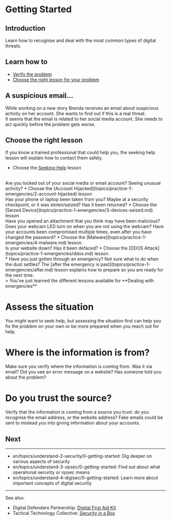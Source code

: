 # Getting Started
## Introduction

Learn how to recognise and deal with the most common types of digital threats.



## Learn how to

- [Verify the problem](en/topics/practice-1-emergencies/0-getting-started/3-1-learn.md)
- [Choose the right lesson for your problem](en/topics/practice-1-emergencies/0-getting-started/3-2-learn.md)



## A suspicious email...

While working on a new story Brenda receives an email about suspicious activity on her account. She wants to find out if this is a real threat.
<br>
It seems that the email is related to her social media account. She needs to act quickly before the problem gets worse.



## Choose the right lesson

If you know a trained professional that could help you, the seeking help lesson will explain how to contact them safely.
* Choose the [Seeking Help](topics/practice-1-emergencies/1-seeking-help) lesson

<br>
Are you locked out of your social media or email account? Seeing unusual activity?
* Choose the [Account Hijacked](topics/practice-1-emergencies/2-account-hijacked) lesson

<br>
Has your phone or laptop been taken from you? Maybe at a security checkpoint, or it was stolen/seized? Has it been returned?
* Choose the [Seized Device](topics/practice-1-emergencies/3-devices-seized.md) lesson

<br>
Have you opened an attachment that you think may have been malicious? Does your webcam LED turn on when you are not using the webcam? Have your accounts been compromised multiple times, even after you have changed the password?
* Choose the [Malware](topics/practice-1-emergencies/4-malware.md) lesson.

<br>
Is your website down? Has it been defaced?
* Choose the [DDOS Attack](topics/practice-1-emergencies/ddos.md) lesson.

<br>
* Have you just gotten through an emergency? Not sure what to do when the dust settles? The [after the emergency is past](topics/practice-1-emergencies/after.md) lesson explains how to prepare so you are ready for the next time.

<br>
> You've just learned the different lessons available for **Dealing with emergencies**



# Assess the situation
You might want to seek help, but assessing the situation first can help you fix the problem on your own or be more prepared when you reach out for help.
<br>
# Where is the information is from?
Make sure you verify where the information is coming from. Was it via email? Did you see an error message on a website? Has someone told you about the problem?
<br>
# Do you trust the source?
Verify that the information is coming from a source you trust: do you recognise the email address, or the website address? Fake emails could be sent to mislead you into giving information about your accounts.
<br>


## Next

---
- en/topics/understand-2-security/0-getting-started: Dig deeper on various aspects of security
- en/topics/understand-3-opsec/0-getting-started: Find out about what operational security or opsec means
- en/topics/understand-4-digisec/0-getting-started: Learn more about important concepts of digital security
---
See also:
* Digital Defenders Partnership: [Digital First Aid Kit](https://www.digitaldefenders.org/digitalfirstaid/)
* Tactical Technology Collective: [Security in a Box](https://securityinabox.org/en/)



